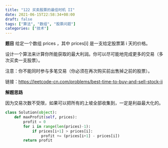 ```yaml
---
title: "122 买卖股票的最佳时机 II"
date: 2021-06-15T22:58:34+08:00
draft: false
tags: ["算法", "数组", "股票问题"]
categories: ["技术"]
---
```


**题目**
给定一个数组 prices ，其中 prices[i] 是一支给定股票第 i 天的价格。

设计一个算法来计算你所能获取的最大利润。你可以尽可能地完成更多的交易（多次买卖一支股票）。

注意：你不能同时参与多笔交易（你必须在再次购买前出售掉之前的股票）。

链接：https://leetcode-cn.com/problems/best-time-to-buy-and-sell-stock-ii

**解题思路**

因为交易次数不受限，如果可以把所有的上坡全部收集到，一定是利益最大化的。

```python
class Solution(object):
    def maxProfit(self, prices):
        profit = 0        
        for i in range(len(prices)-1):
            if prices[i+1] > prices[i]:
                profit += (prices[i+1] - prices[i])
        return profit
```